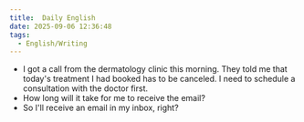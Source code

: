 ```yaml
---
title:  Daily English
date: 2025-09-06 12:36:48
tags: 
  - English/Writing
---
```


- I got a call from the dermatology clinic this morning. They told me that today's treatment I had booked has to be canceled. I need to schedule a consultation with the doctor first.
- How long will it take for me to receive the email?
- So I'll receive an email in my inbox, right?
